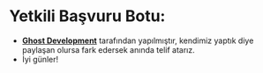 # Yetkili Başvuru Botu:

 * **[Ghost Development](https://discord.gg/ya9Gw8hBb2)** tarafından yapılmıştır, kendimiz yaptık diye paylaşan olursa fark edersek anında telif atarız.
 * İyi günler! 
